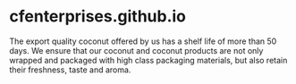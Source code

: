 # cfenterprises.github.io
The export quality coconut offered by  us has a shelf life of more than 50 days. We ensure that our coconut and coconut products are not only wrapped and packaged with high class packaging materials, but also retain their freshness, taste and aroma.

